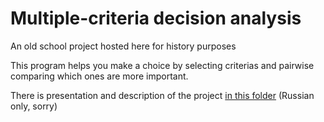 # Multiple-criteria decision analysis
An old school project hosted here for history purposes

This program helps you make a choice by selecting criterias and pairwise comparing which ones are more important.

There is presentation and description of the project [in this folder](/docs) (Russian only, sorry)